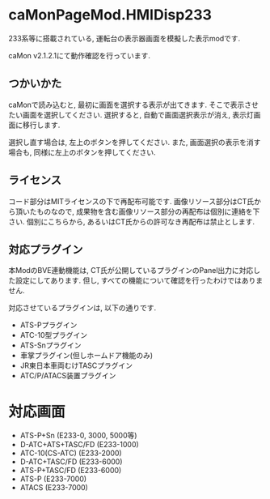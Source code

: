 # caMonPageMod.HMIDisp233
233系等に搭載されている, 運転台の表示器画面を模擬した表示modです.

caMon v2.1.2.1にて動作確認を行っています.

## つかいかた
caMonで読み込むと, 最初に画面を選択する表示が出てきます.  そこで表示させたい画面を選択してください.  選択すると, 自動で画面選択表示が消え, 表示灯画面に移行します.

選択し直す場合は, 左上のボタンを押してください.  また, 画面選択の表示を消す場合も, 同様に左上のボタンを押してください.

## ライセンス
コード部分はMITライセンスの下で再配布可能です.  画像リソース部分はCT氏から頂いたものなので, 成果物を含む画像リソース部分の再配布は個別に連絡を下さい.  個別にこちらから, あるいはCT氏からの許可なき再配布は禁止とします.

## 対応プラグイン
本ModのBVE連動機能は, CT氏が公開しているプラグインのPanel出力に対応した設定にしてあります.  但し, すべての機能について確認を行ったわけではありません.

対応させているプラグインは, 以下の通りです.
- ATS-Pプラグイン
- ATC-10型プラグイン
- ATS-Snプラグイン
- 車掌プラグイン(但しホームドア機能のみ)
- JR東日本車両むけTASCプラグイン
- ATC/P/ATACS装置プラグイン

# 対応画面
- ATS-P+Sn (E233-0, 3000, 5000等)
- D-ATC+ATS+TASC/FD (E233-1000)
- ATC-10(CS-ATC) (E233-2000)
- D-ATC+TASC/FD (E233-6000)
- ATS-P+TASC/FD (E233-6000)
- ATS-P (E233-7000)
- ATACS (E233-7000)

